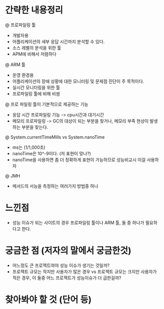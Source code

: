 # 간략한 내용정리

@ 프로파일링 툴
- 개발자용
- 어플리케이션의 세부 응답 시간까지 분석할 수 있다.
- 소스 레벨의 분석을 위한 툴
- APM에 비해서 저렴하다

@ ARM 툴
- 운영 환경용
- 어플리케이션의 장애 상황에 대한 모니터링 및 문제점 진단이 주 목적이다.
- 실시간 모니터링을 위한 툴
- 프로파일링 툴에 비해 비쌈

@ 프로 파일링 툴이 기본적으로 제공하는 기능 
- 응답 시간 프로파일링 기능 -> cpu시간과 대기시간 
- 메모리 프로파일링 -> GC의 대상이 되는 부분을 찾거나, 메모리 부족 현상이 발생하는 부분을 찾는다.

@ System.currentTimeMills vs System.nanoTime
- ms는 (1/1,000초)
- nanoTime은 10^-9이다. (저 표현이 맞나?)
- nanoTime을 사용하면 좀 더 정확하게 표현이 가능하므로 성능비교시 이걸 사용하자

@ JMH
- 메서드의 서능을 측정하는 여러가지 방법중 하나 

# 느낀점
- 성능 이슈가 되는 사이트의 경우 프로파일링 툴이나 ARM 툴, 둘 중 하나가 필요하다고 한다.

# 궁금한 점 (저자의 말에서 궁금한것)
- 어느정도 큰 프로젝트여야 성능 이슈가 생기는 것일까? 
- 프로젝트 규모는 작지만 사용자가 많은 경우 vs 프로젝트 규모는 크지만 사용자가 적은 경우, 이 둘중 어느 프로젝트가 
성능이슈가 더 급한걸까?


# 찾아봐야 할 것 (단어 등)
